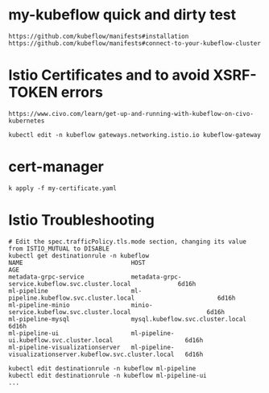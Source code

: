 # my-kubeflow quick and dirty test
    https://github.com/kubeflow/manifests#installation
    https://github.com/kubeflow/manifests#connect-to-your-kubeflow-cluster

# Istio Certificates  and to avoid   XSRF-TOKEN errors
    https://www.civo.com/learn/get-up-and-running-with-kubeflow-on-civo-kubernetes

    kubectl edit -n kubeflow gateways.networking.istio.io kubeflow-gateway

# cert-manager
    k apply -f my-certificate.yaml


# Istio Troubleshooting    
    # Edit the spec.trafficPolicy.tls.mode section, changing its value from ISTIO_MUTUAL to DISABLE
    kubectl get destinationrule -n kubeflow
    NAME                              HOST                                                         AGE
    metadata-grpc-service             metadata-grpc-service.kubeflow.svc.cluster.local             6d16h
    ml-pipeline                       ml-pipeline.kubeflow.svc.cluster.local                       6d16h
    ml-pipeline-minio                 minio-service.kubeflow.svc.cluster.local                     6d16h
    ml-pipeline-mysql                 mysql.kubeflow.svc.cluster.local                             6d16h
    ml-pipeline-ui                    ml-pipeline-ui.kubeflow.svc.cluster.local                    6d16h
    ml-pipeline-visualizationserver   ml-pipeline-visualizationserver.kubeflow.svc.cluster.local   6d16h

    kubectl edit destinationrule -n kubeflow ml-pipeline
    kubectl edit destinationrule -n kubeflow ml-pipeline-ui
    ...
